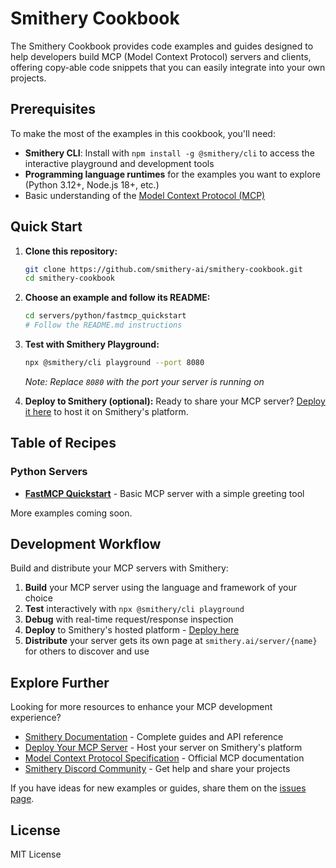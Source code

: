 # Smithery Cookbook

The Smithery Cookbook provides code examples and guides designed to help developers build MCP (Model Context Protocol) servers and clients, offering copy-able code snippets that you can easily integrate into your own projects.

## Prerequisites

To make the most of the examples in this cookbook, you'll need:

- **Smithery CLI**: Install with `npm install -g @smithery/cli` to access the interactive playground and development tools
- **Programming language runtimes** for the examples you want to explore (Python 3.12+, Node.js 18+, etc.)
- Basic understanding of the [Model Context Protocol (MCP)](https://modelcontextprotocol.io/docs/getting-started/intro)

## Quick Start

1. **Clone this repository:**
   ```bash
   git clone https://github.com/smithery-ai/smithery-cookbook.git
   cd smithery-cookbook
   ```

2. **Choose an example and follow its README:**
   ```bash
   cd servers/python/fastmcp_quickstart
   # Follow the README.md instructions
   ```

3. **Test with Smithery Playground:**
   ```bash
   npx @smithery/cli playground --port 8080
   ```
   
   *Note: Replace `8080` with the port your server is running on*

4. **Deploy to Smithery (optional):**
   Ready to share your MCP server? [Deploy it here](https://smithery.ai/new) to host it on Smithery's platform.

## Table of Recipes

### Python Servers
- **[FastMCP Quickstart](servers/python/fastmcp_quickstart/)** - Basic MCP server with a simple greeting tool

More examples coming soon.

## Development Workflow

Build and distribute your MCP servers with Smithery:

1. **Build** your MCP server using the language and framework of your choice
2. **Test** interactively with `npx @smithery/cli playground`
3. **Debug** with real-time request/response inspection
4. **Deploy** to Smithery's hosted platform - [Deploy here](https://smithery.ai/new)
5. **Distribute** your server gets its own page at `smithery.ai/server/{name}` for others to discover and use

## Explore Further

Looking for more resources to enhance your MCP development experience?

- [Smithery Documentation](https://docs.smithery.ai) - Complete guides and API reference
- [Deploy Your MCP Server](https://smithery.ai/new) - Host your server on Smithery's platform
- [Model Context Protocol Specification](https://modelcontextprotocol.io/docs/getting-started/intro) - Official MCP documentation
- [Smithery Discord Community](https://discord.gg/sKd9uycgH9) - Get help and share your projects

If you have ideas for new examples or guides, share them on the [issues page](https://github.com/smithery-ai/smithery-cookbook/issues).

## License

MIT License
